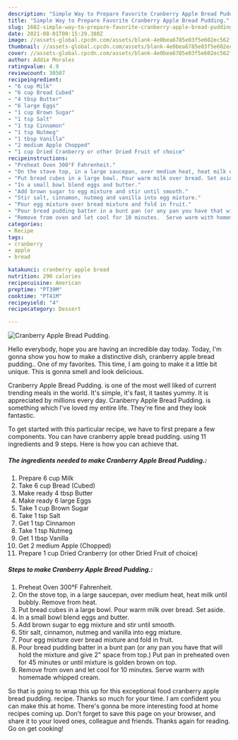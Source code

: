 ```yaml
---
description: "Simple Way to Prepare Favorite Cranberry Apple Bread Pudding."
title: "Simple Way to Prepare Favorite Cranberry Apple Bread Pudding."
slug: 1682-simple-way-to-prepare-favorite-cranberry-apple-bread-pudding
date: 2021-08-01T00:15:29.380Z
image: //assets-global.cpcdn.com/assets/blank-4e0bea6785e03f5e602ec562f230caae08da540cada707380b4fe1bbebba43da.png
thumbnail: //assets-global.cpcdn.com/assets/blank-4e0bea6785e03f5e602ec562f230caae08da540cada707380b4fe1bbebba43da.png
cover: //assets-global.cpcdn.com/assets/blank-4e0bea6785e03f5e602ec562f230caae08da540cada707380b4fe1bbebba43da.png
author: Addie Morales
ratingvalue: 4.9
reviewcount: 30507
recipeingredient:
- "6 cup Milk"
- "6 cup Bread Cubed"
- "4 tbsp Butter"
- "6 large Eggs"
- "1 cup Brown Sugar"
- "1 tsp Salt"
- "1 tsp Cinnamon"
- "1 tsp Nutmeg"
- "1 tbsp Vanilla"
- "2 medium Apple Chopped"
- "1 cup Dried Cranberry or other Dried Fruit of choice"
recipeinstructions:
- "Preheat Oven 300°F Fahrenheit."
- "On the stove top, in a large saucepan, over medium heat, heat milk until bubbly. Remove from heat."
- "Put bread cubes in a large bowl. Pour warm milk over bread. Set aside."
- "In a small bowl blend eggs and butter."
- "Add brown sugar to egg mixture and stir until smooth."
- "Stir salt, cinnamon, nutmeg and vanilla into egg mixture."
- "Pour egg mixture over bread mixture and fold in fruit."
- "Pour bread pudding batter in a bunt pan (or any pan you have that will hold the mixture and give 2&#34; space from top.)  Put pan in preheated oven for 45 minutes or until mixture is golden brown on top."
- "Remove from oven and let cool for 10 minutes.  Serve warm with homemade whipped cream."
categories:
- Recipe
tags:
- cranberry
- apple
- bread

katakunci: cranberry apple bread 
nutrition: 290 calories
recipecuisine: American
preptime: "PT39M"
cooktime: "PT41M"
recipeyield: "4"
recipecategory: Dessert

---
```



![Cranberry Apple Bread Pudding.](//assets-global.cpcdn.com/assets/blank-4e0bea6785e03f5e602ec562f230caae08da540cada707380b4fe1bbebba43da.png)

Hello everybody, hope you are having an incredible day today. Today, I'm gonna show you how to make a distinctive dish, cranberry apple bread pudding.. One of my favorites. This time, I am going to make it a little bit unique. This is gonna smell and look delicious.



Cranberry Apple Bread Pudding. is one of the most well liked of current trending meals in the world. It's simple, it's fast, it tastes yummy. It is appreciated by millions every day. Cranberry Apple Bread Pudding. is something which I've loved my entire life. They're fine and they look fantastic.


To get started with this particular recipe, we have to first prepare a few components. You can have cranberry apple bread pudding. using 11 ingredients and 9 steps. Here is how you can achieve that.

<!--inarticleads1-->

##### The ingredients needed to make Cranberry Apple Bread Pudding.:

1. Prepare 6 cup Milk
1. Take 6 cup Bread (Cubed)
1. Make ready 4 tbsp Butter
1. Make ready 6 large Eggs
1. Take 1 cup Brown Sugar
1. Take 1 tsp Salt
1. Get 1 tsp Cinnamon
1. Take 1 tsp Nutmeg
1. Get 1 tbsp Vanilla
1. Get 2 medium Apple (Chopped)
1. Prepare 1 cup Dried Cranberry (or other Dried Fruit of choice)




<!--inarticleads2-->

##### Steps to make Cranberry Apple Bread Pudding.:

1. Preheat Oven 300°F Fahrenheit.
1. On the stove top, in a large saucepan, over medium heat, heat milk until bubbly. Remove from heat.
1. Put bread cubes in a large bowl. Pour warm milk over bread. Set aside.
1. In a small bowl blend eggs and butter.
1. Add brown sugar to egg mixture and stir until smooth.
1. Stir salt, cinnamon, nutmeg and vanilla into egg mixture.
1. Pour egg mixture over bread mixture and fold in fruit.
1. Pour bread pudding batter in a bunt pan (or any pan you have that will hold the mixture and give 2&#34; space from top.)  Put pan in preheated oven for 45 minutes or until mixture is golden brown on top.
1. Remove from oven and let cool for 10 minutes.  Serve warm with homemade whipped cream.




So that is going to wrap this up for this exceptional food cranberry apple bread pudding. recipe. Thanks so much for your time. I am confident you can make this at home. There's gonna be more interesting food at home recipes coming up. Don't forget to save this page on your browser, and share it to your loved ones, colleague and friends. Thanks again for reading. Go on get cooking!
